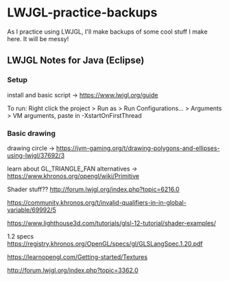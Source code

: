 # LWJGL-practice-backups
As I practice using LWJGL, I'll make backups of some cool stuff I make here. It will be messy!

## LWJGL Notes for Java (Eclipse)

### Setup
install and basic script -> https://www.lwjgl.org/guide 

To run: Right click the project > Run as > Run Configurations... > Arguments > VM arguments, paste in -XstartOnFirstThread

### Basic drawing
drawing circle -> https://jvm-gaming.org/t/drawing-polygons-and-ellipses-using-lwjgl/37692/3 

learn about GL_TRIANGLE_FAN alternatives -> https://www.khronos.org/opengl/wiki/Primitive 

Shader stuff?? 
http://forum.lwjgl.org/index.php?topic=6216.0

https://community.khronos.org/t/invalid-qualifiers-in-in-global-variable/69992/5

https://www.lighthouse3d.com/tutorials/glsl-12-tutorial/shader-examples/

1.2 specs https://registry.khronos.org/OpenGL/specs/gl/GLSLangSpec.1.20.pdf

https://learnopengl.com/Getting-started/Textures

http://forum.lwjgl.org/index.php?topic=3362.0
